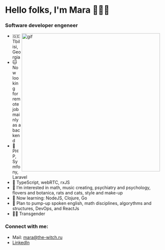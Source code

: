 <h1>Hello folks, I'm Mara 🧙🏼‍♀️</h1>

<h3>Software developer engeneer</h3>

<img align="right" alt="gif" src="https://c.tenor.com/KdZkeFEhZewAAAAC/nap-crt.gif" width="450">
<p align="left">

- 🇬🇪 Tbilisi, Georgia
- 🐱 Now looking for remote job mainly as a backend
- 🐻 PHP, Symfony, Laravel
- 🐶 TypeScript, webRTC, rxJS
- 🦊 I’m interested in math, music creating, psychiatry and psychology, flovers and botanica, rats and cats, style and make-up
- 🐨 Now learning: NodeJS, Clojure, Go
- 🐰 Plan to pump-up spoken english, math disciplines, algorythms and structures, DevOps, and ReactJs
- 🏳️‍⚧️ Transgender

<h3 align="left">Connect with me:</h3>

- Mail: <a href="mailto:mara@the-witch.ru">mara@the-witch.ru</a>
- <a href="https://linkedin.com/in/maraloon">LinkedIn</a>

<!---
maraloon/maraloon is a ✨ special ✨ repository because its `README.md` (this file) appears on your GitHub profile.
You can click the Preview link to take a look at your changes.
--->
